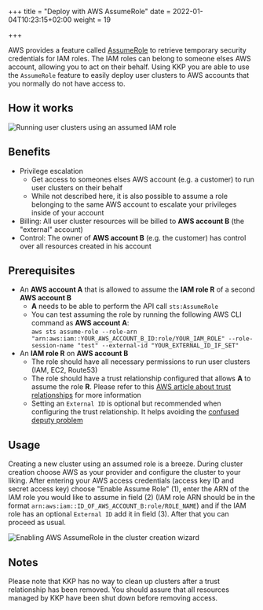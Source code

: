 +++
title = "Deploy with AWS AssumeRole"
date = 2022-01-04T10:23:15+02:00
weight = 19

+++

AWS provides a feature called [AssumeRole][aws-docs-assume-role] to retrieve temporary security credentials for IAM roles.
The IAM roles can belong to someone elses AWS account, allowing you to act on their behalf.
Using KKP you are able to use the `AssumeRole` feature to easily deploy user clusters to AWS accounts that you normally do not have access to.

## How it works

![Running user clusters using an assumed IAM role](/img/kubermatic/main/tutorials/aws_assume_role_sequence_diagram.png?width=1000&classes=shadow,border "Running user clusters using an assumed IAM role")

## Benefits
  * Privilege escalation
    - Get access to someones elses AWS account (e.g. a customer) to run user clusters on their behalf
    - While not described here, it is also possible to assume a role belonging to the same AWS account to escalate your privileges inside of your account
  * Billing: All user cluster resources will be billed to **AWS account B** (the "external" account)
  * Control: The owner of **AWS account B** (e.g. the customer) has control over all resources created in his account

## Prerequisites
 * An **AWS account A** that is allowed to assume the **IAM role R** of a second **AWS account B**
    - **A** needs to be able to perform the API call `sts:AssumeRole`
    - You can test assuming the role by running the following AWS CLI command as **AWS account A**: \
    `aws sts assume-role --role-arn "arn:aws:iam::YOUR_AWS_ACCOUNT_B_ID:role/YOUR_IAM_ROLE" --role-session-name "test" --external-id "YOUR_EXTERNAL_ID_IF_SET"`
 * An **IAM role R** on **AWS account B**
    - The role should have all necessary permissions to run user clusters (IAM, EC2, Route53)
    - The role should have a trust relationship configured that allows **A** to assume the role **R**. Please refer to this [AWS article about trust relationships][aws-docs-how-to-trust-policies] for more information
    - Setting an `External ID` is optional but recommended when configuring the trust relationship. It helps avoiding the [confused deputy problem][aws-docs-confused-deputy]

## Usage
Creating a new cluster using an assumed role is a breeze.
During cluster creation choose AWS as your provider and configure the cluster to your liking.
After entering your AWS access credentials (access key ID and secret access key) choose "Enable Assume Role" (1), enter the ARN of the IAM role you would like to assume in field (2) (IAM role ARN should be in the format `arn:aws:iam::ID_OF_AWS_ACCOUNT_B:role/ROLE_NAME`) and if the IAM role has an optional `External ID` add it in field (3).
After that you can proceed as usual.

![Enabling AWS AssumeRole in the cluster creation wizard](/img/kubermatic/main/tutorials/aws_assume_role_wizard.png?classes=shadow,border "Enabling AWS AssumeRole in the cluster creation wizard")

## Notes
Please note that KKP has no way to clean up clusters after a trust relationship has been removed.
You should assure that all resources managed by KKP have been shut down before removing access.

[aws-docs-assume-role]: https://docs.aws.amazon.com/STS/latest/APIReference/API_AssumeRole.html
[aws-docs-how-to-trust-policies]: https://aws.amazon.com/blogs/security/how-to-use-trust-policies-with-iam-roles/
[aws-docs-confused-deputy]: https://docs.aws.amazon.com/IAM/latest/UserGuide/confused-deputy.html
